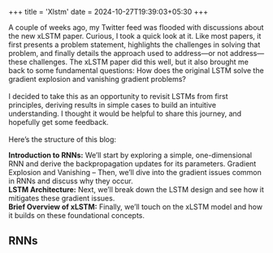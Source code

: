 +++
title = 'Xlstm'
date = 2024-10-27T19:39:03+05:30
+++

A couple of weeks ago, my Twitter feed was flooded with discussions about the new xLSTM paper. Curious, I took a quick look at it. Like most papers, it first presents a problem statement, highlights the challenges in solving that problem, and finally details the approach used to address—or not address—these challenges. The xLSTM paper did this well, but it also brought me back to some fundamental questions: How does the original LSTM solve the gradient explosion and vanishing gradient problems?\
\
I decided to take this as an opportunity to revisit LSTMs from first principles, deriving results in simple cases to build an intuitive understanding. I thought it would be helpful to share this journey, and hopefully get some feedback.\
\
Here’s the structure of this blog: 

**Introduction to RNNs:** We’ll start by exploring a simple, one-dimensional RNN and derive the backpropagation updates for its parameters.
Gradient Explosion and Vanishing – Then, we’ll dive into the gradient issues common in RNNs and discuss why they occur. \
**LSTM Architecture:** Next, we’ll break down the LSTM design and see how it mitigates these gradient issues. \
**Brief Overview of xLSTM:** Finally, we’ll touch on the xLSTM model and how it builds on these foundational concepts. 

## RNNs